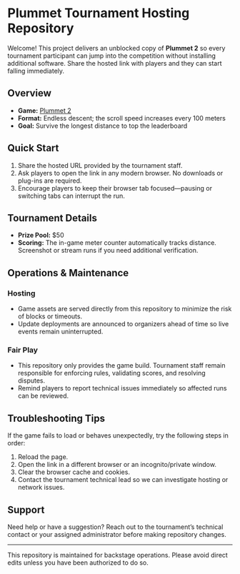 # Plummet Tournament Hosting Repository

Welcome! This project delivers an unblocked copy of **Plummet 2** so every tournament participant can jump into the competition without installing additional software. Share the hosted link with players and they can start falling immediately.

## Overview

- **Game:** [Plummet 2](https://www.silvergames.com/en/plumet-2)
- **Format:** Endless descent; the scroll speed increases every 100 meters
- **Goal:** Survive the longest distance to top the leaderboard

## Quick Start

1. Share the hosted URL provided by the tournament staff.
2. Ask players to open the link in any modern browser. No downloads or plug-ins are required.
3. Encourage players to keep their browser tab focused—pausing or switching tabs can interrupt the run.

## Tournament Details

- **Prize Pool:** $50
- **Scoring:** The in-game meter counter automatically tracks distance. Screenshot or stream runs if you need additional verification.

## Operations & Maintenance

### Hosting

- Game assets are served directly from this repository to minimize the risk of blocks or timeouts.
- Update deployments are announced to organizers ahead of time so live events remain uninterrupted.

### Fair Play

- This repository only provides the game build. Tournament staff remain responsible for enforcing rules, validating scores, and resolving disputes.
- Remind players to report technical issues immediately so affected runs can be reviewed.

## Troubleshooting Tips

If the game fails to load or behaves unexpectedly, try the following steps in order:

1. Reload the page.
2. Open the link in a different browser or an incognito/private window.
3. Clear the browser cache and cookies.
4. Contact the tournament technical lead so we can investigate hosting or network issues.

## Support

Need help or have a suggestion? Reach out to the tournament’s technical contact or your assigned administrator before making repository changes.

---

This repository is maintained for backstage operations. Please avoid direct edits unless you have been authorized to do so.
